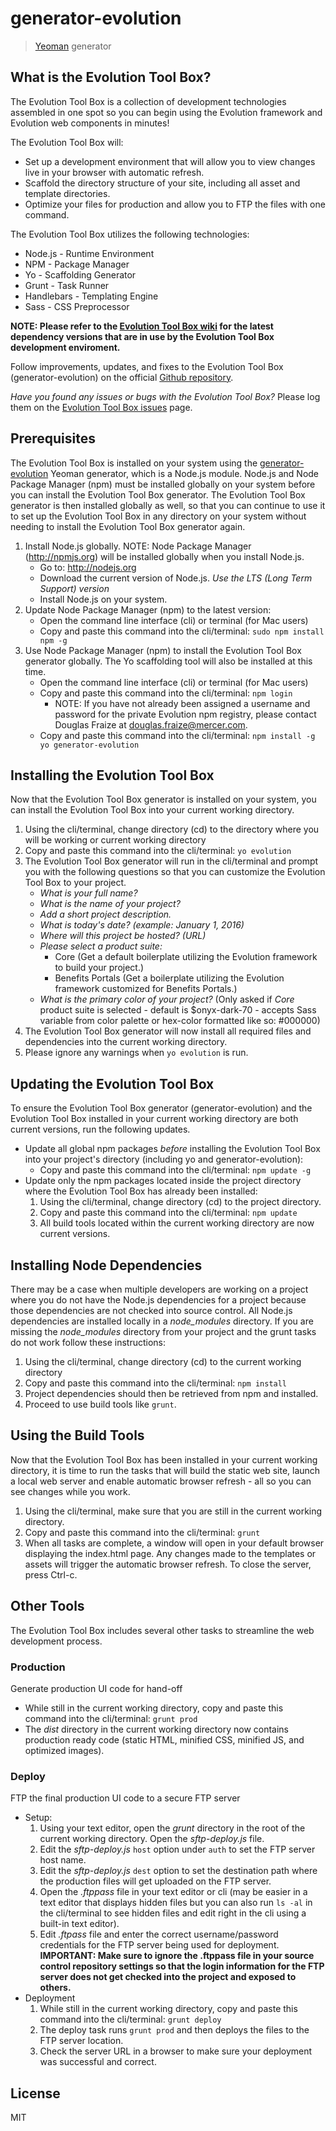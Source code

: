 # generator-evolution 
<!--[![Build Status](https://secure.travis-ci.org/uxuimercergroup/generator-evolution.png?branch=master)](https://travis-ci.org/uxuimercergroup/generator-evolution) -->

> [Yeoman](http://yeoman.io) generator

## What is the Evolution Tool Box?

The Evolution Tool Box is a collection of development technologies assembled in one spot so you can begin using the Evolution framework and Evolution web components in minutes!

The Evolution Tool Box will:

- Set up a development environment that will allow you to view changes live in your browser with automatic refresh.
- Scaffold the directory structure of your site, including all asset and template directories.
- Optimize your files for production and allow you to FTP the files with one command.

The Evolution Tool Box utilizes the following technologies:

- Node.js - Runtime Environment
- NPM - Package Manager
- Yo - Scaffolding Generator
- Grunt - Task Runner
- Handlebars - Templating Engine
- Sass - CSS Preprocessor

**NOTE: Please refer to the [Evolution Tool Box wiki](https://github.com/uxuimercergroup/evolution/wiki/Evolution-Tool-Box) for the latest dependency versions that are in use by the Evolution Tool Box development enviroment.**

Follow improvements, updates, and fixes to the Evolution Tool Box (generator-evolution) on the official [Github repository](https://github.com/uxuimercergroup/generator-evolution).

*Have you found any issues or bugs with the Evolution Tool Box?* Please log them on the [Evolution Tool Box issues](https://github.com/uxuimercergroup/generator-evolution/issues) page.

## Prerequisites

The Evolution Tool Box is installed on your system using the [generator-evolution](https://github.com/uxuimercergroup/generator-evolution) Yeoman generator, which is a Node.js module. Node.js and Node Package Manager (npm) must be installed globally on your system before you can install the Evolution Tool Box generator. The Evolution Tool Box generator is then installed globally as well, so that you can continue to use it to set up the Evolution Tool Box in any directory on your system without needing to install the Evolution Tool Box generator again.

1. Install Node.js globally. NOTE: Node Package Manager (http://npmjs.org) will be installed globally when you install Node.js.
	- Go to: http://nodejs.org
	- Download the current version of Node.js. *Use the LTS (Long Term Support) version*
	- Install Node.js on your system.
2. Update Node Package Manager (npm) to the latest version:
	- Open the command line interface (cli) or terminal (for Mac users)
	- Copy and paste this command into the cli/terminal: `sudo npm install npm -g`
3. Use Node Package Manager (npm) to install the Evolution Tool Box generator globally. The Yo scaffolding tool will also be installed at this time.
	- Open the command line interface (cli) or terminal (for Mac users)
	- Copy and paste this command into the cli/terminal: `npm login` 
		- NOTE: If you have not already been assigned a username and password for the private Evolution npm registry, please contact Douglas Fraize at [douglas.fraize@mercer.com](mailto:douglas.fraize@mercer.com).
	- Copy and paste this command into the cli/terminal: `npm install -g yo generator-evolution`

## Installing the Evolution Tool Box

Now that the Evolution Tool Box generator is installed on your system, you can install the Evolution Tool Box into your current working directory.

1. Using the cli/terminal, change directory (cd) to the directory where you will be working or current working directory
2. Copy and paste this command into the cli/terminal: `yo evolution`
3. The Evolution Tool Box generator will run in the cli/terminal and prompt you with the following questions so that you can customize the Evolution Tool Box to your project.
	- *What is your full name?*
	- *What is the name of your project?*
	- *Add a short project description.*
	- *What is today's date? (example: January 1, 2016)*
	- *Where will this project be hosted? (URL)*
	- *Please select a product suite:*
		- Core (Get a default boilerplate utilizing the Evolution framework to build your project.)
		- Benefits Portals (Get a boilerplate utilizing the Evolution framework customized for Benefits Portals.)
	- *What is the primary color of your project?* (Only asked if *Core* product suite is selected - default is $onyx-dark-70 - accepts Sass variable from color palette or hex-color formatted like so: #000000)
4. The Evolution Tool Box generator will now install all required files and dependencies into the current working directory.
5. Please ignore any warnings when `yo evolution` is run.

## Updating the Evolution Tool Box

To ensure the Evolution Tool Box generator (generator-evolution) and the Evolution Tool Box installed in your current working directory are both current versions, run the following updates.
- Update all global npm packages *before* installing the Evolution Tool Box into your project's directory (including yo and generator-evolution):
	- Copy and paste this command into the cli/terminal: `npm update -g`
- Update only the npm packages located inside the project directory where the Evolution Tool Box has already been installed:
	1. Using the cli/terminal, change directory (cd) to the project directory.
	2. Copy and paste this command into the cli/terminal: `npm update`
	3. All build tools located within the current working directory are now current versions.

## Installing Node Dependencies

There may be a case when multiple developers are working on a project where you do not have the Node.js dependencies for a project because those dependencies are not checked into source control. All Node.js dependencies are installed locally in a *node_modules* directory. If you are missing the *node_modules* directory from your project and the grunt tasks do not work follow these instructions:

1. Using the cli/terminal, change directory (cd) to the current working directory
2. Copy and paste this command into the cli/terminal: `npm install`
3. Project dependencies should then be retrieved from npm and installed.
4. Proceed to use build tools like `grunt`.

## Using the Build Tools

Now that the Evolution Tool Box has been installed in your current working directory, it is time to run the tasks that will build the static web site, launch a local web server and enable automatic browser refresh - all so you can see changes while you work.

1. Using the cli/terminal, make sure that you are still in the current working directory.
2. Copy and paste this command into the cli/terminal: `grunt`
3. When all tasks are complete, a window will open in your default browser displaying the index.html page. Any changes made to the templates or assets will trigger the automatic browser refresh. To close the server, press Ctrl-c.

## Other Tools

The Evolution Tool Box includes several other tasks to streamline the web development process.

### Production
Generate production UI code for hand-off

- While still in the current working directory, copy and paste this command into the cli/terminal: `grunt prod`
- The *dist* directory in the current working directory now contains production ready code (static HTML, minified CSS, minified JS, and optimized images).

### Deploy
FTP the final production UI code to a secure FTP server

- Setup:
	1. Using your text editor, open the *grunt* directory in the root of the current working directory. Open the *sftp-deploy.js* file.
	2. Edit the *sftp-deploy.js* `host` option under `auth` to set the FTP server host name.
	3. Edit the *sftp-deploy.js* `dest` option to set the destination path where the production files will get uploaded on the FTP server.
	4. Open the *.ftppass* file in your text editor or cli (may be easier in a text editor that displays hidden files but you can also run `ls -al` in the cli/terminal to see hidden files and edit right in the cli using a built-in text editor).
	5. Edit *.ftpass* file and enter the correct username/password credentials for the FTP server being used for deployment. **IMPORTANT: Make sure to ignore the .ftppass file in your source control repository settings so that the login information for the FTP server does not get checked into the project and exposed to others.**
- Deployment
	1. While still in the current working directory, copy and paste this command into the cli/terminal: `grunt deploy`
	2. The deploy task runs `grunt prod` and then deploys the files to the FTP server location.
	3. Check the server URL in a browser to make sure your deployment was successful and correct.

## License

MIT